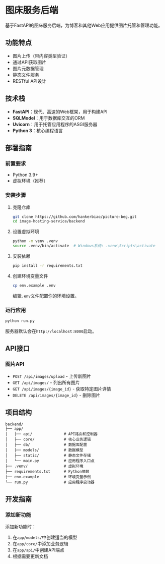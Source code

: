 # 图床服务后端

基于FastAPI的图床服务后端，为博客和其他Web应用提供图片托管和管理功能。

## 功能特点

- 图片上传（带内容类型验证）
- 通过API获取图片
- 图片元数据管理
- 静态文件服务
- RESTful API设计

## 技术栈

- **FastAPI**：现代、高速的Web框架，用于构建API
- **SQLModel**：用于数据库交互的ORM
- **Uvicorn**：用于托管应用程序的ASGI服务器
- **Python 3**：核心编程语言

## 部署指南

### 前置要求

- Python 3.9+
- 虚拟环境（推荐）

### 安装步骤

1. 克隆仓库
   ```bash
   git clone https://github.com/hankerbiao/picture-beg.git
   cd image-hosting-service/backend
   ```

2. 设置虚拟环境
   ```bash
   python -m venv .venv
   source .venv/bin/activate  # Windows系统: .venv\Scripts\activate
   ```

3. 安装依赖
   ```bash
   pip install -r requirements.txt
   ```

4. 创建环境变量文件
   ```bash
   cp env.example .env
   ```
   编辑`.env`文件配置你的环境设置。

### 运行应用

```bash
python run.py
```

服务器默认会在`http://localhost:8000`启动。

## API接口

### 图片API

- `POST /api/images/upload` - 上传新图片
- `GET /api/images/` - 列出所有图片
- `GET /api/images/{image_id}` - 获取特定图片详情
- `DELETE /api/images/{image_id}` - 删除图片

## 项目结构

```
backend/
├── app/
│   ├── api/              # API路由和控制器
│   ├── core/             # 核心业务逻辑
│   ├── db/               # 数据库配置
│   ├── models/           # 数据模型
│   ├── static/           # 静态文件存储
│   └── main.py           # 应用程序入口点
├── .venv/                # 虚拟环境
├── requirements.txt      # Python依赖
├── env.example           # 环境变量示例
└── run.py                # 应用程序启动器
```

## 开发指南

### 添加新功能

添加新功能时：
1. 在`app/models/`中创建适当的模型
2. 在`app/core/`中添加业务逻辑
3. 在`app/api/`中创建API端点
4. 根据需要更新文档

